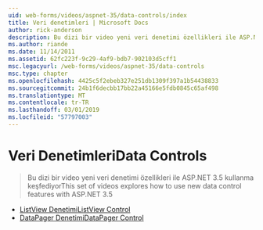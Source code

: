 ```yaml
---
uid: web-forms/videos/aspnet-35/data-controls/index
title: Veri denetimleri | Microsoft Docs
author: rick-anderson
description: Bu dizi bir video yeni veri denetimi özellikleri ile ASP.NET 3.5 kullanma keşfediyor
ms.author: riande
ms.date: 11/14/2011
ms.assetid: 62fc223f-9c29-4af9-bdb7-902103d5cff1
msc.legacyurl: /web-forms/videos/aspnet-35/data-controls
msc.type: chapter
ms.openlocfilehash: 4425c5f2ebeb327e251db1309f397a1b54438833
ms.sourcegitcommit: 24b1f6decbb17bb22a45166e5fdb0845c65af498
ms.translationtype: MT
ms.contentlocale: tr-TR
ms.lasthandoff: 03/01/2019
ms.locfileid: "57797003"
---
```

<a name="data-controls"></a><span data-ttu-id="c234c-103">Veri Denetimleri</span><span class="sxs-lookup"><span data-stu-id="c234c-103">Data Controls</span></span>
====================
> <span data-ttu-id="c234c-104">Bu dizi bir video yeni veri denetimi özellikleri ile ASP.NET 3.5 kullanma keşfediyor</span><span class="sxs-lookup"><span data-stu-id="c234c-104">This set of videos explores how to use new data control features with ASP.NET 3.5</span></span>


- [<span data-ttu-id="c234c-105">ListView Denetimi</span><span class="sxs-lookup"><span data-stu-id="c234c-105">ListView Control</span></span>](the-listview-control.md)
- [<span data-ttu-id="c234c-106">DataPager Denetimi</span><span class="sxs-lookup"><span data-stu-id="c234c-106">DataPager Control</span></span>](the-datapager-control.md)
